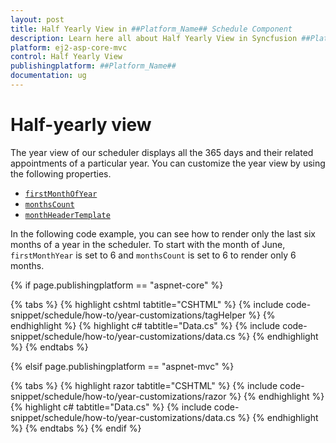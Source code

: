 ```yaml
---
layout: post
title: Half Yearly View in ##Platform_Name## Schedule Component
description: Learn here all about Half Yearly View in Syncfusion ##Platform_Name## Schedule component of Syncfusion Essential JS 2 and more.
platform: ej2-asp-core-mvc
control: Half Yearly View
publishingplatform: ##Platform_Name##
documentation: ug
---
```



# Half-yearly view

The year view of our scheduler displays all the 365 days and their related appointments of a particular year. You can customize the year view by using the following properties.

* [`firstMonthOfYear`](https://help.syncfusion.com/cr/aspnetcore-js2/Syncfusion.EJ2.Schedule.Schedule.html#Syncfusion_EJ2_Schedule_Schedule_FirstMonthOfYear)
* [`monthsCount`](https://help.syncfusion.com/cr/aspnetcore-js2/Syncfusion.EJ2.Schedule.Schedule.html#Syncfusion_EJ2_Schedule_Schedule_MonthsCount)
* [`monthHeaderTemplate`](https://help.syncfusion.com/cr/aspnetcore-js2/Syncfusion.EJ2.Schedule.Schedule.html#Syncfusion_EJ2_Schedule_Schedule_MonthHeaderTemplate)

In the following code example, you can see how to render only the last six months of a year in the scheduler. To start with the month of  June, `firstMonthYear` is set to 6 and `monthsCount` is set to 6 to render only 6 months.

{% if page.publishingplatform == "aspnet-core" %}

{% tabs %}
{% highlight cshtml tabtitle="CSHTML" %}
{% include code-snippet/schedule/how-to/year-customizations/tagHelper %}
{% endhighlight %}
{% highlight c# tabtitle="Data.cs" %}
{% include code-snippet/schedule/how-to/year-customizations/data.cs %}
{% endhighlight %}
{% endtabs %}

{% elsif page.publishingplatform == "aspnet-mvc" %}

{% tabs %}
{% highlight razor tabtitle="CSHTML" %}
{% include code-snippet/schedule/how-to/year-customizations/razor %}
{% endhighlight %}
{% highlight c# tabtitle="Data.cs" %}
{% include code-snippet/schedule/how-to/year-customizations/data.cs %}
{% endhighlight %}
{% endtabs %}
{% endif %}

